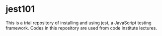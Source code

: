# jest101
This is a trial repository of installing and using jest, a JavaScript testing framework. Codes in this repository are used from code institute lectures. 
